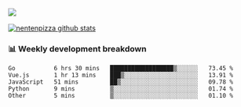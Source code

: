 ### ![](http://img.shields.io/badge/Go-language-blue?style=for-the-badge&logo=appveyor)
[![nentenpizza github stats](https://github-readme-stats.vercel.app/api?username=nentenpizza&count_private=true)](https://github.com/anuraghazra/github-readme-stats)

### 📊 Weekly development breakdown

<!--START_SECTION:waka-->
```text
Go           6 hrs 30 mins   ██████████████████▒░░░░░░   73.45 % 
Vue.js       1 hr 13 mins    ███▒░░░░░░░░░░░░░░░░░░░░░   13.91 % 
JavaScript   51 mins         ██▒░░░░░░░░░░░░░░░░░░░░░░   09.78 % 
Python       9 mins          ▒░░░░░░░░░░░░░░░░░░░░░░░░   01.74 % 
Other        5 mins          ▒░░░░░░░░░░░░░░░░░░░░░░░░   01.10 % 
```
<!--END_SECTION:waka-->
